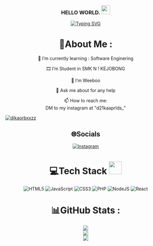 <h3 align="center">
  HELLO WORLD.
  <img src="https://media.giphy.com/media/hvRJCLFzcasrR4ia7z/giphy.gif" width="28">
</h3>
<p align="center">
  <a href="https://git.io/typing-svg"><img src="https://readme-typing-svg.herokuapp.com?font=Fira+Code&pause=1000&color=08F700&width=435&lines=Hii+!+Welcome+To+My+GitHub+Profile.;My+name+is+Nobi+Nobii;I+am+a+student+in+SMK+N+1+Kejobong+;Nobii+is+my+fav+char+from+Doraemon" alt="Typing SVG" /></a>
</p>

<div align="center">

# 💫About Me :
🌱 I’m currently learning : Software Enginering

 🎞 I’m Student in SMK N ! KEJOBONG

  🤔 I’m Weeboo

  💬 Ask me about for any help

  📫 How to reach me:  
  DM to my instagram at "d21kaaprlds_"
  
  <p align="left"> <a href="https://github.com/ryo-ma/github-profile-trophy"><img src="https://github-profile-trophy.vercel.app/?username=dikaorbxxzz" alt="dikaorbxxzz" /></a> </p>


## 🌐Socials
[![Instagram](https://img.shields.io/badge/Instagram-%23000000.svg?logo=Instagram&logoColor=white)](https://www.instagram.com/d21kaaprlds_)

# 💻Tech Stack <img src="https://media2.giphy.com/media/QssGEmpkyEOhBCb7e1/giphy.gif" width="40"> 
![HTML5](https://img.shields.io/badge/html5-%23E34F26.svg?style=for-the-badge&logo=html5&logoColor=white) ![JavaScript](https://img.shields.io/badge/javascript-%23323330.svg?style=for-the-badge&logo=javascript&logoColor=%23F7DF1E) ![CSS3](https://img.shields.io/badge/css3-%231572B6.svg?style=for-the-badge&logo=css3&logoColor=white) ![PHP](https://img.shields.io/badge/PHP-%233333FF.svg?style=for-the-badge&logo=PHP&logoColor=white) ![NodeJS](https://img.shields.io/badge/node.js-6DA55F?style=for-the-badge&logo=node.js&logoColor=white) ![React](https://img.shields.io/badge/react-FFF?style=for-the-badge&logo=react&logoColor=A86454)

# 📊GitHub Stats :
![](https://github-readme-stats.vercel.app/api?username=dikaorbxxzz&theme=radical&hide_border=false&include_all_commits=false&count_private=false)<br/>
![](https://github-readme-streak-stats.herokuapp.com/?user=dikaorbxxzz&theme=radical&hide_border=false)<br/>
![](https://github-readme-stats.vercel.app/api/top-langs/?username=dikaorbxxzz&theme=radical&hide_border=false&include_all_commits=false&count_private=false&layout=compact)

</div>
